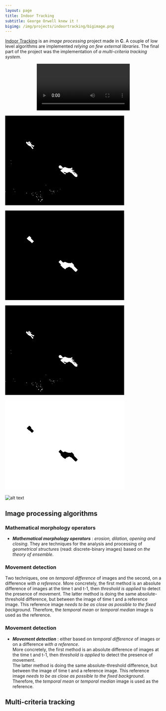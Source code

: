 ```yaml
---
layout: page
title: Indoor Tracking
subtitle: George Orwell knew it !
bigimg: /img/projects/indoortracking/bigimage.png
---
```


[Indoor Tracking](https://github.com/johan-gras/Indoor-Tracking) is an *image processing* project made in **C**.
A couple of low level algorithms are implemented *relying on few external libraries*.
The final part of the project was the implementation of *a multi-criteria tracking system*.

<div style="text-align: center;">
	<video src="/img/projects/indoortracking/video.mp4" autoplay controls loop>Indoor Tracking Video</video>
</div>

![alt text](/img/projects/indoortracking/result.gif "t")

![alt text](/img/projects/indoortracking/resultclean.gif "t")

![alt text](/img/projects/indoortracking/resultmove.gif "t")

![alt text](/img/projects/indoortracking/resultregion.gif "t")


![alt text](/img/projects/indoortracking/harison.ppm "t")

## Image processing algorithms
### Mathematical morphology operators
- **_Mathematical morphology operators_** : *erosion, dilation, opening and closing*. They are techniques for the analysis and processing of *geometrical structures* (read: discrete-binary images) based on *the theory of ensemble*.

### Movement detection
Two techniques, one on *temporal difference* of images and the second, on a difference *with a reference*.
More concretely, the first method is an absolute difference of images at the time t and t-1, then *threshold is applied* to detect the presence of movement.
The latter method is doing the same absolute-threshold difference, but between the image of time t and a reference image. This reference image *needs to be as close as possible to the fixed background*. Therefore, the *temporal mean* or *temporal median* image is used as the reference.

### Movement detection
- **_Movement detection_** : either based on *temporal difference* of images or on a difference *with a reference*.  
   More concretely, the first method is an absolute difference of images at the time t and t-1, then *threshold is applied* to detect the presence of movement.  
   The latter method is doing the same absolute-threshold difference, but between the image of time t and a reference image. This reference image *needs to be as close as possible to the fixed background*. Therefore, the *temporal mean* or *temporal median* image is used as the reference.


## Multi-criteria tracking

